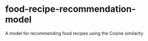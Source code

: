 # food-recipe-recommendation-model
A model for recommending food recipes using the Cosine similarity
